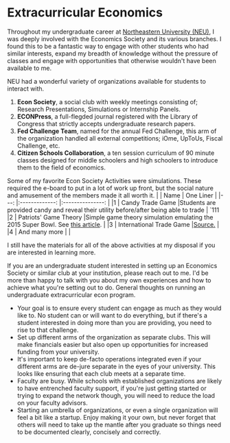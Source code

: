 # Extracurricular Economics
Throughout my undergraduate career at [Northeastern University (NEU)](https://cssh.northeastern.edu/economics/), I was deeply involved with the Economics Society and its various branches. I found this to be a fantastic way to engage with other students who had similar interests, expand my breadth of knowledge without the pressure of classes and engage with opportunities that otherwise wouldn't have been available to me.

NEU had a wonderful variety of organizations available for students to interact with. 
1. **Econ Society**, a social club with weekly meetings consisting of; Research Presentations, Simulations or Internship Panels.
2. **ECONPress**, a full-flegded journal registered with the Library of Congress that strictly accepts undergraduate research papers.
3. **Fed Challenge Team**, named for the annual Fed Challenge, this arm of the organization handled all external competitions; iOme, UpToUs, Fiscal Challenge, etc. 
4. **Citizen Schools Collaboration**, a ten session curriculum of 90 minute classes designed for middle schoolers and high schoolers to introduce them to the field of economics.

Some of my favorite Econ Society Activities were simulations. These required the e-board to put in a lot of work up front, but the social nature and amusement of the members made it all worth it.
|    	| Name	                        | One Liner     										|
|---:	|:-------------:	        |:---------------:										|
|1	| Candy Trade Game              |Students are provided candy and reveal their utility before/after being able to trade		|	`111
|2	| Patriots' Game Theory  	|Simple game theory simulation emulating the 2015 Super Bowl. See [this article](https://www.nytimes.com/2015/02/03/upshot/game-theory-says-pete-carrolls-call-at-goal-line-is-defensible.html). |
|3	| International Trade Game	|[Source.](https://www.tes.com/teaching-resource/international-trade-game-11007026)		|
|4      | And many more                 |                                                                                               |

I still have the materials for all of the above activities at my disposal if you are interested in learning more. 

If you are an undergraduate student interested in setting up an Economics Society or similar club at your institution, please reach out to me. I'd be more than happy to talk with you about my own experiences and how to achieve what you're setting out to do. 
General thoughts on running an undergraduate extracurricular econ program. 
+ Your goal is to ensure every student can engage as much as they would like to. No student can or will want to do everything, but if there's a student interested in doing more than you are providing, you need to rise to that challenge.
+ Set up different arms of the organization as separate clubs. This will make financials easier but also open up opportunities for increased funding from your university.
+ It's important to keep de-facto operations integrated even if your different arms are de-jure separate in the eyes of your university. This looks like ensuring that each club meets at a separate time.
+ Faculty are busy. While schools with established organizations are likely to have entrenched faculty support, if you're just getting started or trying to expand the network though, you will need to reduce the load on your faculty advisors.
+ Starting an umbrella of organizations, or even a single organization will feel a bit like a startup. Enjoy making it your own, but never forget that others will need to take up the mantle after you graduate so things need to be documented clearly, concisely and correctly.